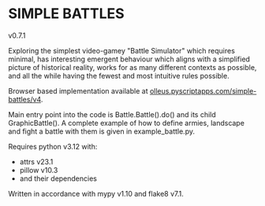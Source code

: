 # SIMPLE BATTLES
v0.7.1

Exploring the simplest video-gamey "Battle Simulator" which requires minimal, has interesting emergent behaviour which aligns with a simplified picture of historical reality, works for as many different contexts as possible, and all the while having the fewest and most intuitive rules possible.

Browser based implementation available at [olleus.pyscriptapps.com/simple-battles/v4](olleus.pyscriptapps.com/simple-battles/v4).

Main entry point into the code is Battle.Battle().do() and its child GraphicBattle(). A complete example of how to define armies, landscape and fight a battle with them is given in example_battle.py.

Requires python v3.12 with:
* attrs v23.1
* pillow v10.3
* and their dependencies

Written in accordance with mypy v1.10 and flake8 v7.1.
